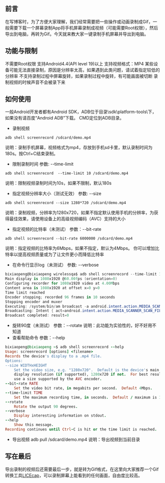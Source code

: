 ## 前言

在写博客时，为了方便大家理解，我们经常需要把一些操作或动画录制成Gif，一般需要下载一个屏幕录制App将手机屏幕录制成视频（可能需要Root权限），然后导出到电脑，再转为Gif。今天就来教大家一键录制手机屏幕并导出到电脑。

## 功能与限制

不需要Root权限
 支持Android4.4(API level 19)以上
 支持视频格式：MP4
 某些设备可能无法直接录制，原因是分辨率太高，如果遇到此类问题，请试着指定较低的分辨率
 不支持录制过程中屏幕旋转，如果录制过程中旋转，有可能画面被切断
 录制视频的时候声音不会被录下来

## 如何使用

一般Android开发者都有Android SDK，ADB位于目录\sdk\platform-tools\下，如果没有请百度“Android ADB”下载。
 CMD定位到ADB目录。

- 录制视频

```undefined
adb shell screenrecord /sdcard/demo.mp4
```

说明：录制手机屏幕，视频格式为mp4，存放到手机sd卡里，默认录制时间为180s。按Ctrl+C结束录制。

- 限制录制时间
   参数: --time-limit

```undefined
adb shell screenrecord  --time-limit 10 /sdcard/demo.mp4
```

说明：限制视频录制时间为10s，如果不限制，默认180s

- 指定视频分辨率大小（测试无效）
   参数: --size

```undefined
adb shell screenrecord --size 1280*720 /sdcard/demo.mp4
```

说明：录制视频，分辨率为1280x720，如果不指定默认使用手机的分辨率，为获得最佳效果，请使用设备上的高级视频编码（AVC）支持的大小

- 指定视频的比特率（未测试）
   参数：--bit-rate

```undefined
adb shell screenrecord --bit-rate 6000000 /sdcard/demo.mp4
```

说明：指定视频的比特率为6Mbps，如果不指定，默认为4Mbps。 你可以增加比特率以提高视频质量或为了让文件更小而降低比特率

- 在命令行显示log（未测试）
   参数: --verbose

```csharp
bixiaopeng@bixiaopeng wirelessqa$ adb shell screenrecord --time-limit 10 --verbose /sdcard/demo.mp4
Main display is 1080x1920 @60.00fps (orientation=0)
Configuring recorder for 1080x1920 video at 4.00Mbps
Content area is 1080x1920 at offset x=0 y=0
Time limit reached
Encoder stopping; recorded 96 frames in 10 seconds
Stopping encoder and muxer
Executing: /system/bin/am broadcast -a android.intent.action.MEDIA_SCANNER_SCAN_FILE -d file:///sdcard/demo.mp4
Broadcasting: Intent { act=android.intent.action.MEDIA_SCANNER_SCAN_FILE dat=file:///sdcard/demo.mp4 }
Broadcast completed: result=0
```

- 旋转90度（未测试）
   参数：--rotate
   说明：此功能为实验性的，好不好用不知道
- 查看帮助命令
   参数：--help

```ruby
bixiaopeng@bixiaopeng ~$ adb shell screenrecord --help
Usage: screenrecord [options] <filename>
Records the device's display to a .mp4 file.
Options:
--size WIDTHxHEIGHT
    Set the video size, e.g. "1280x720".  Default is the device's main
    display resolution (if supported), 1280x720 if not.  For best results,
    use a size supported by the AVC encoder.
--bit-rate RATE
    Set the video bit rate, in megabits per second.  Default 4Mbps.
--time-limit TIME
    Set the maximum recording time, in seconds.  Default / maximum is 180.
--rotate
    Rotate the output 90 degrees.
--verbose
    Display interesting information on stdout.
--help
    Show this message.
Recording continues until Ctrl-C is hit or the time limit is reached.
```

- 导出视频
   adb pull /sdcard/demo.mp4
   说明：导出视频到当前目录

## 写在最后

导出录制的视频后还需要最后一步，就是转为Gif格式，在这里向大家推荐一个Gif转换工具[LICEcap](https://link.jianshu.com?t=http://www.cockos.com/licecap/)，可以录制屏幕上能看到的任何画面，自由度比较高。